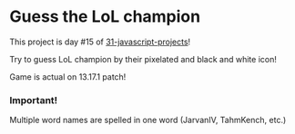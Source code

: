 # Guess the LoL champion
This project is day #15 of <a href="https://github.com/grigoryan-m/31-javascript-projects.git">31-javascript-projects</a>!

Try to guess LoL champion by their pixelated and black and white icon!

Game is actual on 13.17.1 patch!

<h3>Important!</h3>
Multiple word names are spelled in one word (JarvanIV, TahmKench, etc.)
